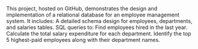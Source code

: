 This project, hosted on GitHub, demonstrates the design and implementation of a relational database for an employee management system.
It includes:
A detailed schema design for employees, departments, and salaries tables.
SQL queries to:
Find employees hired in the last year.
Calculate the total salary expenditure for each department.
Identify the top 5 highest-paid employees along with their department names.
